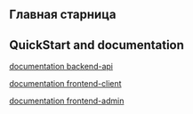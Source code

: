 ## Главная старница


## QuickStart and documentation
[documentation backend-api](https://savylovskij.github.io/int-srv/api/)

[documentation frontend-client](https://savylovskij.github.io/int-srv/client/)

[documentation frontend-admin](https://savylovskij.github.io/int-srv/admin/)
